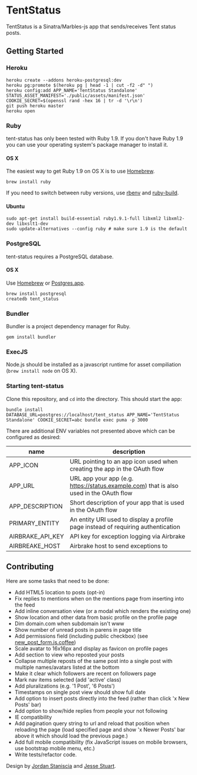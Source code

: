 # TentStatus

TentStatus is a Sinatra/Marbles-js app that sends/receives Tent status posts.

## Getting Started

### Heroku

```shell
heroku create --addons heroku-postgresql:dev
heroku pg:promote $(heroku pg | head -1 | cut -f2 -d" ")
heroku config:add APP_NAME='TentStatus Standalone' STATUS_ASSET_MANIFEST='./public/assets/manifest.json' COOKIE_SECRET=$(openssl rand -hex 16 | tr -d '\r\n')
git push heroku master
heroku open
```

### Ruby

tent-status has only been tested with Ruby 1.9. If you don't have Ruby 1.9 you can use your
operating system's package manager to install it.

#### OS X

The easiest way to get Ruby 1.9 on OS X is to use [Homebrew](http://mxcl.github.com/homebrew/).

```shell
brew install ruby
```

If you need to switch between ruby versions, use
[rbenv](https://github.com/sstephenson/rbenv) and
[ruby-build](https://github.com/sstephenson/ruby-build).


#### Ubuntu

```shell
sudo apt-get install build-essential ruby1.9.1-full libxml2 libxml2-dev libxslt1-dev
sudo update-alternatives --config ruby # make sure 1.9 is the default
```


### PostgreSQL

tent-status requires a PostgreSQL database.

#### OS X

Use [Homebrew](http://mxcl.github.com/homebrew/) or [Postgres.app](http://postgresapp.com/).

```shell
brew install postgresql
createdb tent_status
```


### Bundler

Bundler is a project dependency manager for Ruby.

```
gem install bundler
```

### ExecJS

Node.js should be installed as a javascript runtime for asset compiliation (`brew install node` on OS X).

### Starting tent-status

Clone this repository, and `cd` into the directory. This should start the app:

```shell
bundle install
DATABASE_URL=postgres://localhost/tent_status APP_NAME='TentStatus Standalone' COOKIE_SECRET=abc bundle exec puma -p 3000
```

There are additional ENV variables not presented above which can be configured as desired:

| name | description |
| ---- | ----------- |
| APP_ICON | URL pointing to an app icon used when creating the app in the OAuth flow |
| APP_URL | URL app your app (e.g. https://status.example.com) that is also used in the OAuth flow |
| APP_DESCRIPTION | Short description of your app that is used in the OAuth flow |
| PRIMARY_ENTITY | An entity URI used to display a profile page instead of requiring authentication |
| AIRBRAKE_API_KEY | API key for exception logging via Airbrake |
| AIRBREAKE_HOST | Airbrake host to send exceptions to |

## Contributing

Here are some tasks that need to be done:

- Add HTML5 location to posts (opt-in)
- Fix replies to mentions when on the mentions page from inserting into the feed
- Add inline conversation view (or a modal which renders the existing one)
- Show location and other data from basic profile on the profile page
- Dim domain.com when subdomain isn't www
- Show number of unread posts in parens in page title
- Add permissions field (including public checkbox) (see [new_post_form.js.coffee](https://github.com/tent/tent-status/blob/master/assets/javascripts/views/new_post_form.js.coffee#L42-80))
- Scale avatar to 16x16px and display as favicon on profile pages
- Add section to view who reposted your posts
- Collapse multiple reposts of the same post into a single post with multiple names/avatars listed at the bottom
- Make it clear which followers are recent on followers page
- Mark nav items selected (add 'active' class)
- Add pluralizations (e.g. '1 Post', '6 Posts')
- Timestamps on single post view should show full date
- Add option to insert posts directly into the feed (rather than click 'x New Posts' bar)
- Add option to show/hide replies from people your not following
- IE compatibility
- Add pagination query string to url and reload that position when reloading the page (load specified page and show 'x Newer Posts' bar above it which should load the previous page.)
- Add full mobile compatibility (fix JavaScript issues on mobile browsers, use bootstrap mobile menu, etc.)
- Write tests/refactor code.

Design by [Jordan Staniscia](http://jordanstaniscia.com/) and [Jesse
Stuart](https://github.com/jvatic).
